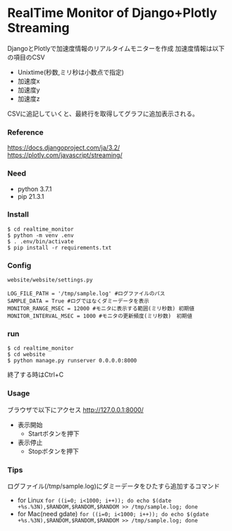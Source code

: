 # RealTime Monitor of Django+Plotly Streaming

DjangoとPlotlyで加速度情報のリアルタイムモニターを作成
加速度情報は以下の項目のCSV
- Unixtime(秒数,ミリ秒は小数点で指定)
- 加速度x
- 加速度y
- 加速度z

CSVに追記していくと、最終行を取得してグラフに追加表示される。

### Reference
https://docs.djangoproject.com/ja/3.2/
https://plotly.com/javascript/streaming/

### Need
- python 3.7.1
- pip 21.3.1

### Install
```
$ cd realtime_monitor
$ python -m venv .env
$ . .env/bin/activate
$ pip install -r requirements.txt
```

### Config
`website/website/settings.py`

```
LOG_FILE_PATH = '/tmp/sample.log' #ログファイルのパス
SAMPLE_DATA = True #ログではなくダミーデータを表示
MONITOR_RANGE_MSEC = 12000 #モニタに表示する範囲(ミリ秒数) 初期値
MONITOR_INTERVAL_MSEC = 1000 #モニタの更新頻度(ミリ秒数)　初期値
```

### run
```
$ cd realtime_monitor
$ cd website
$ python manage.py runserver 0.0.0.0:8000
```

終了する時はCtrl+C

### Usage
ブラウザで以下にアクセス
http://127.0.0.1:8000/

- 表示開始
  - Startボタンを押下
- 表示停止
  - Stopボタンを押下

### Tips
ログファイル(/tmp/sample.log)にダミーデータをひたすら追加するコマンド
- for Linux
`for ((i=0; i<1000; i++)); do echo $(date +%s.%3N),$RANDOM,$RANDOM,$RANDOM >> /tmp/sample.log; done`
- for Mac(need gdate)
`for ((i=0; i<1000; i++)); do echo $(gdate +%s.%3N),$RANDOM,$RANDOM,$RANDOM >> /tmp/sample.log; done`

